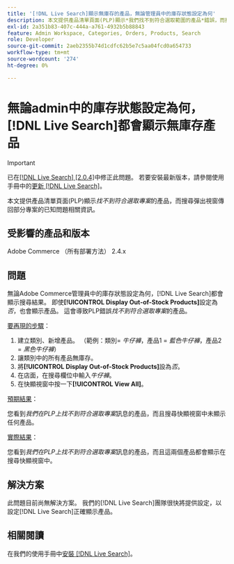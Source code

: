 ```yaml
---
title: '[!DNL Live Search]顯示無庫存的產品，無論管理員中的庫存狀態設定為何'
description: 本文提供產品清單頁面(PLP)顯示*我們找不到符合選取範圍的產品*錯誤，而搜尋彈出視窗傳回部分專案的已知問題相關資訊。
exl-id: 2a351b83-407c-444a-a761-4932b5b88843
feature: Admin Workspace, Categories, Orders, Products, Search
role: Developer
source-git-commit: 2aeb2355b74d1cdfc62b5e7c5aa04fcd0a654733
workflow-type: tm+mt
source-wordcount: '274'
ht-degree: 0%

---
```


# 無論admin中的庫存狀態設定為何，[!DNL Live Search]都會顯示無庫存產品

>[!IMPORTANT]
>
>已在[[!DNL Live Search] [2.0.4]](https://experienceleague.adobe.com/docs/commerce-merchant-services/live-search/release-notes.html)中修正此問題。 若要安裝最新版本，請參閱使用手冊中的[更新 [!DNL Live Search]](https://experienceleague.adobe.com/docs/commerce-merchant-services/live-search/onboard/install.html#update)。

本文提供產品清單頁面(PLP)顯示&#x200B;*找不到符合選取專案*&#x200B;的產品，而搜尋彈出視窗傳回部分專案的已知問題相關資訊。

## 受影響的產品和版本

Adobe Commerce （所有部署方法） 2.4.x

## 問題

無論Adobe Commerce管理員中的庫存狀態設定為何，[!DNL Live Search]都會顯示搜尋結果。 即使&#x200B;**[!UICONTROL Display Out-of-Stock Products]**&#x200B;設定為&#x200B;*否*，也會顯示產品。 這會導致PLP錯誤&#x200B;*找不到符合選取專案*&#x200B;的產品。

<u>要再現的步驟</u>：

1. 建立類別、新增產品。 （範例：類別= _牛仔褲_，產品1 = _藍色牛仔褲_，產品2 = _黑色牛仔褲_）
1. 讓類別中的所有產品無庫存。
1. 將&#x200B;**[!UICONTROL Display Out-of-Stock Products]**&#x200B;設為&#x200B;*否*。
1. 在店面，在搜尋欄位中輸入&#x200B;*牛仔褲*。
1. 在快顯視窗中按一下&#x200B;**[!UICONTROL View All]**。

<u>預期結果</u>：

您看到&#x200B;*我們在PLP上找不到符合選取專案*&#x200B;訊息的產品，而且搜尋快顯視窗中未顯示任何產品。

<u>實際結果</u>：

您看到&#x200B;*我們在PLP上找不到符合選取專案*&#x200B;訊息的產品，而且這兩個產品都會顯示在搜尋快顯視窗中。

## 解決方案

此問題目前尚無解決方案。 我們的[!DNL Live Search]團隊很快將提供設定，以設定[!DNL Live Search]正確顯示產品。

## 相關閱讀

在我們的使用手冊中[安裝 [!DNL Live Search]](https://experienceleague.adobe.com/en/docs/commerce-merchant-services/live-search/install)。
